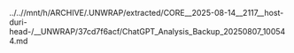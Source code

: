../..//mnt/h/ARCHIVE/.UNWRAP/extracted/CORE__2025-08-14__2117__host-duri-head-/__UNWRAP/37cd7f6acf/ChatGPT_Analysis_Backup_20250807_100544.md